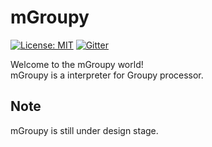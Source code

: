 # mGroupy

[![License: MIT](https://img.shields.io/badge/License-MIT-yellow.svg)](https://github.com/groupylang/mGroupy/blob/master/LICENSE)
[![Gitter](https://badges.gitter.im/groupylang/community.svg)](https://gitter.im/groupylang/community?utm_source=badge&utm_medium=badge&utm_campaign=pr-badge)

Welcome to the mGroupy world!  
mGroupy is a interpreter for Groupy processor.

## Note

mGroupy is still under design stage.
